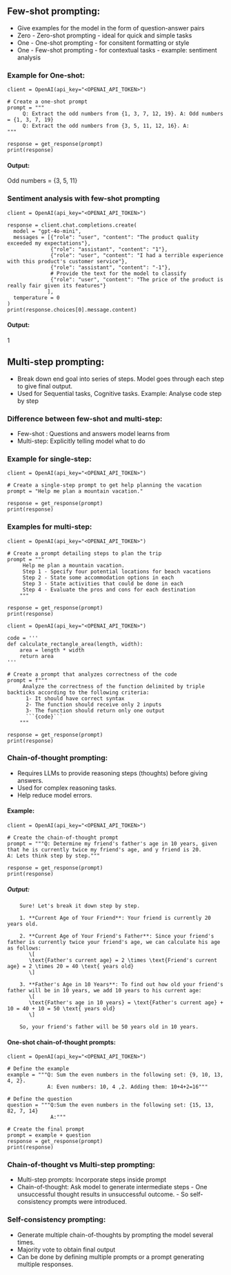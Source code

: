 ## Few-shot prompting:
- Give examples for the model in the form of question-answer pairs
- Zero - Zero-shot prompting - ideal for quick and simple tasks
- One - One-shot prompting - for consitent formatting or style
- One - Few-shot prompting - for contextual tasks - example: sentiment analysis

### Example for One-shot:
```
client = OpenAI(api_key="<OPENAI_API_TOKEN>")

# Create a one-shot prompt
prompt = """
     Q: Extract the odd numbers from {1, 3, 7, 12, 19}. A: Odd numbers = {1, 3, 7, 19}
     Q: Extract the odd numbers from {3, 5, 11, 12, 16}. A:
"""

response = get_response(prompt)
print(response)
```
#### Output:
Odd numbers = {3, 5, 11}

### Sentiment analysis with few-shot prompting
```
client = OpenAI(api_key="<OPENAI_API_TOKEN>")

response = client.chat.completions.create(
  model = "gpt-4o-mini",
  messages = [{"role": "user", "content": "The product quality exceeded my expectations"},
              {"role": "assistant", "content": "1"},
              {"role": "user", "content": "I had a terrible experience with this product's customer service"},
              {"role": "assistant", "content": "-1"},
              # Provide the text for the model to classify
              {"role": "user", "content": "The price of the product is really fair given its features"}
             ],
  temperature = 0
)
print(response.choices[0].message.content)
```
#### Output: 
1

## Multi-step prompting:
- Break down end goal into series of steps. Model goes through each step to give final output.
- Used for Sequential tasks, Cognitive tasks. Example: Analyse code step by step
  
### Difference between few-shot and multi-step:
- Few-shot : Questions and answers model learns from
- Multi-step: Explicitly telling model what to do

### Example for single-step:
```
client = OpenAI(api_key="<OPENAI_API_TOKEN>")

# Create a single-step prompt to get help planning the vacation
prompt = "Help me plan a mountain vacation."

response = get_response(prompt)
print(response)
```

### Examples for multi-step:
```
client = OpenAI(api_key="<OPENAI_API_TOKEN>")

# Create a prompt detailing steps to plan the trip
prompt = """
     Help me plan a mountain vacation.
     Step 1 - Specify four potential locations for beach vacations
     Step 2 - State some accommodation options in each
     Step 3 - State activities that could be done in each
     Step 4 - Evaluate the pros and cons for each destination
    """

response = get_response(prompt)
print(response)
```
```
client = OpenAI(api_key="<OPENAI_API_TOKEN>")

code = '''
def calculate_rectangle_area(length, width):
    area = length * width
    return area
'''

# Create a prompt that analyzes correctness of the code
prompt = f"""
     Analyze the correctness of the function delimited by triple backticks according to the following criteria:
      1- It should have correct syntax
      2- The function should receive only 2 inputs
      3- The function should return only one output
      ```{code}```
    """

response = get_response(prompt)
print(response)
```
### Chain-of-thought prompting:
- Requires LLMs to provide reasoning steps (thoughts) before giving answers.
- Used for complex reasoning tasks.
- Help reduce model errors.
  
#### Example:
```
client = OpenAI(api_key="<OPENAI_API_TOKEN>")

# Create the chain-of-thought prompt
prompt = """Q: Determine my friend's father's age in 10 years, given that he is currently twice my friend's age, and y friend is 20.
A: Lets think step by step."""

response = get_response(prompt)
print(response)
```
##### Output:
```
    Sure! Let's break it down step by step.
    
    1. **Current Age of Your Friend**: Your friend is currently 20 years old.
    
    2. **Current Age of Your Friend's Father**: Since your friend's father is currently twice your friend's age, we can calculate his age as follows:
       \[
       \text{Father's current age} = 2 \times \text{Friend's current age} = 2 \times 20 = 40 \text{ years old}
       \]
    
    3. **Father's Age in 10 Years**: To find out how old your friend's father will be in 10 years, we add 10 years to his current age:
       \[
       \text{Father's age in 10 years} = \text{Father's current age} + 10 = 40 + 10 = 50 \text{ years old}
       \]
    
    So, your friend's father will be 50 years old in 10 years.
```
#### One-shot chain-of-thought prompts:
```
client = OpenAI(api_key="<OPENAI_API_TOKEN>")

# Define the example 
example = """Q: Sum the even numbers in the following set: {9, 10, 13, 4, 2}.
             A: Even numbers: 10, 4 ,2. Adding them: 10+4+2=16"""

# Define the question
question = """Q:Sum the even numbers in the following set: {15, 13, 82, 7, 14}
              A:"""

# Create the final prompt
prompt = example + question
response = get_response(prompt)
print(response)
```
### Chain-of-thought vs Multi-step prompting:
- Multi-step prompts: Incorporate steps inside prompt
- Chain-of-thought: Ask model to generate intermediate steps
       - One unsuccessful thought results in unsuccessful outcome.
       - So self-consistency prompts were introduced.

### Self-consistency prompting:
- Generate multiple chain-of-thoughts by prompting the model several times.
- Majority vote to obtain final output
- Can be done by defining multiple prompts or a prompt generating multiple responses.
